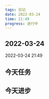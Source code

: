 ```yaml
---
tags: 日记
date: 2022-03-24
time: 21:49
progress: 进行中
---
```

## 2022-03-24

2022-03-24 21:49

## 今天任务

## 今天进步
